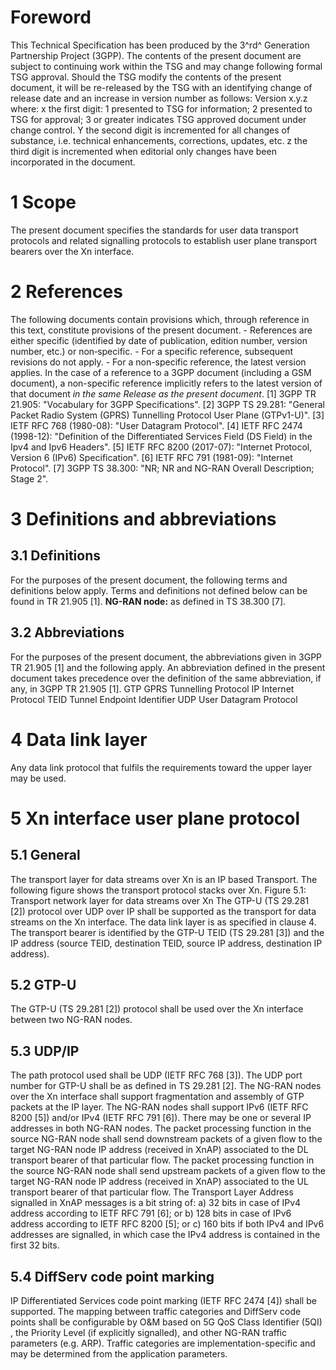 # Foreword
This Technical Specification has been produced by the 3^rd^ Generation
Partnership Project (3GPP).
The contents of the present document are subject to continuing work within the
TSG and may change following formal TSG approval. Should the TSG modify the
contents of the present document, it will be re-released by the TSG with an
identifying change of release date and an increase in version number as
follows:
Version x.y.z
where:
x the first digit:
1 presented to TSG for information;
2 presented to TSG for approval;
3 or greater indicates TSG approved document under change control.
Y the second digit is incremented for all changes of substance, i.e. technical
enhancements, corrections, updates, etc.
z the third digit is incremented when editorial only changes have been
incorporated in the document.
# 1 Scope
The present document specifies the standards for user data transport protocols
and related signalling protocols to establish user plane transport bearers
over the Xn interface.
# 2 References
The following documents contain provisions which, through reference in this
text, constitute provisions of the present document.
\- References are either specific (identified by date of publication, edition
number, version number, etc.) or non‑specific.
\- For a specific reference, subsequent revisions do not apply.
\- For a non-specific reference, the latest version applies. In the case of a
reference to a 3GPP document (including a GSM document), a non-specific
reference implicitly refers to the latest version of that document _in the
same Release as the present document_.
[1] 3GPP TR 21.905: \"Vocabulary for 3GPP Specifications\".
[2] 3GPP TS 29.281: \"General Packet Radio System (GPRS) Tunnelling Protocol
User Plane (GTPv1-U)\".
[3] IETF RFC 768 (1980-08): \"User Datagram Protocol\".
[4] IETF RFC 2474 (1998-12): \"Definition of the Differentiated Services Field
(DS Field) in the Ipv4 and Ipv6 Headers\".
[5] IETF RFC 8200 (2017-07): \"Internet Protocol, Version 6 (IPv6)
Specification\".
[6] IETF RFC 791 (1981-09): \"Internet Protocol\".
[7] 3GPP TS 38.300: \"NR; NR and NG-RAN Overall Description; Stage 2\".
# 3 Definitions and abbreviations
## 3.1 Definitions
For the purposes of the present document, the following terms and definitions
below apply. Terms and definitions not defined below can be found in TR 21.905
[1].
**NG-RAN node:** as defined in TS 38.300 [7].
## 3.2 Abbreviations
For the purposes of the present document, the abbreviations given in 3GPP TR
21.905 [1] and the following apply. An abbreviation defined in the present
document takes precedence over the definition of the same abbreviation, if
any, in 3GPP TR 21.905 [1].
GTP GPRS Tunnelling Protocol
IP Internet Protocol
TEID Tunnel Endpoint Identifier
UDP User Datagram Protocol
# 4 Data link layer
Any data link protocol that fulfils the requirements toward the upper layer
may be used.
# 5 Xn interface user plane protocol
## 5.1 General
The transport layer for data streams over Xn is an IP based Transport. The
following figure shows the transport protocol stacks over Xn.
Figure 5.1: Transport network layer for data streams over Xn
The GTP-U (TS 29.281 [2]) protocol over UDP over IP shall be supported as the
transport for data streams on the Xn interface. The data link layer is as
specified in clause 4.
The transport bearer is identified by the GTP-U TEID (TS 29.281 [3]) and the
IP address (source TEID, destination TEID, source IP address, destination IP
address).
## 5.2 GTP-U
The GTP-U (TS 29.281 [2]) protocol shall be used over the Xn interface between
two NG-RAN nodes.
## 5.3 UDP/IP
The path protocol used shall be UDP (IETF RFC 768 [3]).
The UDP port number for GTP-U shall be as defined in TS 29.281 [2].
The NG-RAN nodes over the Xn interface shall support fragmentation and
assembly of GTP packets at the IP layer.
The NG-RAN nodes shall support IPv6 (IETF RFC 8200 [5]) and/or IPv4 (IETF RFC
791 [6]).
There may be one or several IP addresses in both NG-RAN nodes. The packet
processing function in the source NG-RAN node shall send downstream packets of
a given flow to the target NG-RAN node IP address (received in XnAP)
associated to the DL transport bearer of that particular flow. The packet
processing function in the source NG-RAN node shall send upstream packets of a
given flow to the target NG-RAN node IP address (received in XnAP) associated
to the UL transport bearer of that particular flow.
The Transport Layer Address signalled in XnAP messages is a bit string of:
a) 32 bits in case of IPv4 address according to IETF RFC 791 [6]; or
b) 128 bits in case of IPv6 address according to IETF RFC 8200 [5]; or
c) 160 bits if both IPv4 and IPv6 addresses are signalled, in which case the
IPv4 address is contained in the first 32 bits.
## 5.4 DiffServ code point marking
IP Differentiated Services code point marking (IETF RFC 2474 [4]) shall be
supported. The mapping between traffic categories and DiffServ code points
shall be configurable by O&M based on 5G QoS Class Identifier (5QI) , the
Priority Level (if explicitly signalled), and other NG-RAN traffic parameters
(e.g. ARP). Traffic categories are implementation-specific and may be
determined from the application parameters.
#